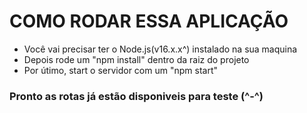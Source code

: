# COMO RODAR ESSA APLICAÇÃO
* Você vai precisar ter o Node.js(v16.x.x^) instalado na sua maquina 
* Depois rode um "npm install" dentro da raiz do projeto
* Por útimo, start o servidor com um "npm start"
### Pronto as rotas já estão disponiveis para teste (^-^)